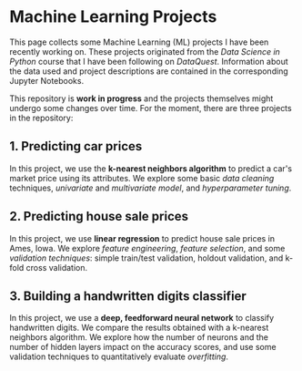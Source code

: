 # Machine Learning Projects
This page collects some Machine Learning (ML) projects I have been recently working on. These projects originated from the *Data Science in Python* course that I have been following on *DataQuest*. Information about the data used and project descriptions are contained in the corresponding Jupyter Notebooks.

This repository is **work in progress** and the projects themselves might undergo some changes over time. For the moment, there are three projects in the repository:

## 1. Predicting car prices
In this project, we use the **k-nearest neighbors algorithm** to predict a car's market price using its attributes. We explore some basic *data cleaning* techniques, *univariate* and *multivariate model*, and *hyperparameter tuning*.

## 2. Predicting house sale prices
In this project, we use **linear regression** to predict house sale prices in Ames, Iowa. We explore *feature engineering*, *feature selection*, and some *validation techniques*: simple train/test validation, holdout validation, and k-fold cross validation.

## 3. Building a handwritten digits classifier
In this project, we use a **deep, feedforward neural network** to classify handwritten digits. We compare the results obtained with a k-nearest neighbors algorithm. We explore how the number of neurons and the number of hidden layers impact on the accuracy scores, and use some validation techniques to quantitatively evaluate *overfitting*.
